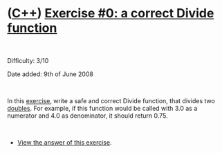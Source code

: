 
 

 

 

 

 

([C++](Cpp.md)) [Exercise \#0: a correct Divide function](CppExerciseDivide.md)
=================================================================================

 

Difficulty: 3/10

Date added: 9th of June 2008

 

In this [exercise](CppExercise.md), write a safe and correct Divide
function, that divides two [doubles](CppDouble.md). For example, if
this function would be called with 3.0 as a numerator and 4.0 as
denominator, it should return 0.75.

 

-   [View the answer of this exercise](CppExerciseDivideAnswer.md).

 

 

 

 

 

 

 

 

